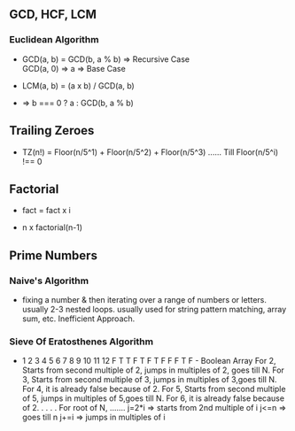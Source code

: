 ## GCD, HCF, LCM

### Euclidean Algorithm

-  GCD(a, b) = GCD(b, a % b) => Recursive Case <br />
   GCD(a, 0) => a => Base Case

-  LCM(a, b) = (a x b) / GCD(a, b)

-  => b === 0 ? a : GCD(b, a % b)

## Trailing Zeroes

-  TZ(n!) = Floor(n/5^1) + Floor(n/5^2) + Floor(n/5^3) ......
   Till Floor(n/5^i) !== 0

## Factorial

-  fact = fact x i

-  n x factorial(n-1)

## Prime Numbers

### Naive's Algorithm

-  fixing a number & then iterating over a range of numbers or letters.
   usually 2-3 nested loops.
   usually used for string pattern matching, array sum, etc.
   Inefficient Approach.

### Sieve Of Eratosthenes Algorithm

-  1 2 3 4 5 6 7 8 9 10 11 12
   F T T F T F T F F F T F - Boolean Array
   For 2, Starts from second multiple of 2, jumps in multiples of 2, goes till N.
   For 3, Starts from second multiple of 3, jumps in multiples of 3,goes till N.
   For 4, it is already false because of 2.
   For 5, Starts from second multiple of 5, jumps in multiples of 5,goes till N.
   For 6, it is already false because of 2.
   .
   .
   .
   .
   For root of N, .......
   j=2\*i => starts from 2nd multiple of i
   j<=n => goes till n
   j+=i => jumps in multiples of i

